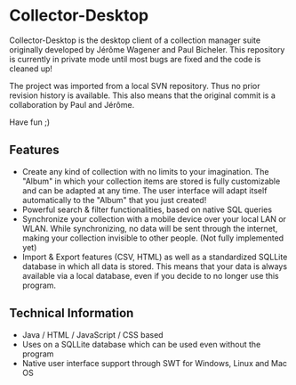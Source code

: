 Collector-Desktop
=================

Collector-Desktop is the desktop client of a collection manager suite originally 
developed by Jérôme Wagener and Paul Bicheler. This repository is currently in
private mode until most bugs are fixed and the code is cleaned up!

The project was imported from a local SVN repository. Thus no prior revision history
is available. This also means that the original commit is a collaboration by Paul and Jérôme.

Have fun ;)

## Features

- Create any kind of collection with no limits to your imagination. The "Album" in 
  which your collection items are stored is fully customizable and can be adapted at
  any time. The user interface will adapt itself automatically to the "Album" that you just created!
- Powerful search & filter functionalities, based on native SQL queries
- Synchronize your collection with a mobile device over your local LAN or WLAN. While synchronizing,
  no data will be sent through the internet, making your collection invisible to other people. (Not fully implemented yet)
- Import & Export features (CSV, HTML) as well as a standardized SQLLite database in which all data is stored.
  This means that your data is always available via a local database, even if you decide to no longer use this program.

## Technical Information

- Java / HTML / JavaScript / CSS based
- Uses on a SQLLite database which can be used even without the program
- Native user interface support through SWT for Windows, Linux and Mac OS
